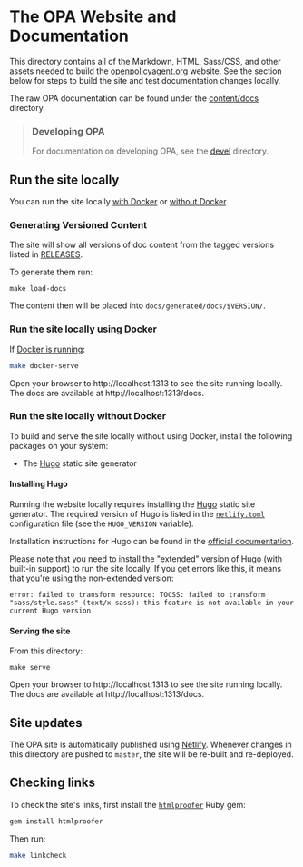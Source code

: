 # The OPA Website and Documentation

This directory contains all of the Markdown, HTML, Sass/CSS, and other assets needed
to build the [openpolicyagent.org](https://openpolicyagent.org) website. See the
section below for steps to build the site and test documentation changes
locally.

The raw OPA documentation can be found under the [content/docs](./content/docs)
directory.

> ### Developing OPA
> For documentation on developing OPA, see the [devel](./devel) directory.

## Run the site locally

You can run the site locally [with Docker](#run-the-site-locally-using-docker) or
[without Docker](#run-the-site-locally-without-docker).

### Generating Versioned Content ###
The site will show all versions of doc content from the tagged versions listed
in [RELEASES](./RELEASES).

To generate them run:
```shell
make load-docs
```

The content then will be placed into `docs/generated/docs/$VERSION/`.

### Run the site locally using Docker

If [Docker is running](https://docs.docker.com/get-started/):

```bash
make docker-serve
```

Open your browser to http://localhost:1313 to see the site running locally. The docs
are available at http://localhost:1313/docs.

### Run the site locally without Docker

To build and serve the site locally without using Docker, install the following packages
on your system:

- The [Hugo](#installing-hugo) static site generator

#### Installing Hugo

Running the website locally requires installing the [Hugo](https://gohugo.io) static
site generator. The required version of Hugo is listed in the
[`netlify.toml`](./netlify.toml) configuration file (see the `HUGO_VERSION` variable).

Installation instructions for Hugo can be found in the [official
documentation](https://gohugo.io/getting-started/installing/).

Please note that you need to install the "extended" version of Hugo (with built-in
support) to run the site locally. If you get errors like this, it means that you're
using the non-extended version:

```
error: failed to transform resource: TOCSS: failed to transform "sass/style.sass" (text/x-sass): this feature is not available in your current Hugo version
```

#### Serving the site

From this directory:

```shell
make serve
```

Open your browser to http://localhost:1313 to see the site running locally. The docs
are available at http://localhost:1313/docs.


## Site updates

The OPA site is automatically published using [Netlify](https://netlify.com). Whenever
changes in this directory are pushed to `master`, the site will be re-built and
re-deployed.

## Checking links

To check the site's links, first install the [`htmlproofer`](https://github.com/gjtorikian/html-proofer) Ruby gem:

```bash
gem install htmlproofer
```

Then run:

```bash
make linkcheck
```
